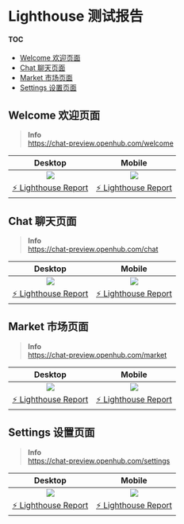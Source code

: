 # Lighthouse 测试报告

#### TOC

- [Welcome 欢迎页面](#welcome-欢迎页面)
- [Chat 聊天页面](#chat-聊天页面)
- [Market 市场页面](#market-市场页面)
- [Settings 设置页面](#settings-设置页面)

## Welcome 欢迎页面

> **Info**\
> <https://chat-preview.openhub.com/welcome>

|                     Desktop                     |                     Mobile                     |
| :---------------------------------------------: | :--------------------------------------------: |
|              ![][welcome-desktop]               |              ![][welcome-mobile]               |
| [⚡️ Lighthouse Report][welcome-desktop-report] | [⚡️ Lighthouse Report][welcome-mobile-report] |

## Chat 聊天页面

> **Info**\
> <https://chat-preview.openhub.com/chat>

|                   Desktop                    |                   Mobile                    |
| :------------------------------------------: | :-----------------------------------------: |
|              ![][chat-desktop]               |              ![][chat-mobile]               |
| [⚡️ Lighthouse Report][chat-desktop-report] | [⚡️ Lighthouse Report][chat-mobile-report] |

## Market 市场页面

> **Info**\
> <https://chat-preview.openhub.com/market>

|                    Desktop                     |                    Mobile                     |
| :--------------------------------------------: | :-------------------------------------------: |
|              ![][market-desktop]               |              ![][market-mobile]               |
| [⚡️ Lighthouse Report][market-desktop-report] | [⚡️ Lighthouse Report][market-mobile-report] |

## Settings 设置页面

> **Info**\
> <https://chat-preview.openhub.com/settings>

|                     Desktop                      |                     Mobile                      |
| :----------------------------------------------: | :---------------------------------------------: |
|              ![][settings-desktop]               |              ![][settings-mobile]               |
| [⚡️ Lighthouse Report][settings-desktop-report] | [⚡️ Lighthouse Report][settings-mobile-report] |

[chat-desktop]: https://raw.githubusercontent.com/openhub/open-chat/lighthouse/lighthouse/chat/desktop/pagespeed.svg
[chat-desktop-report]: https://openhub.github.io/open-chat/lighthouse/chat/desktop/chat_preview_openhub_com_chat.html
[chat-mobile]: https://raw.githubusercontent.com/openhub/open-chat/lighthouse/lighthouse/chat/mobile/pagespeed.svg
[chat-mobile-report]: https://openhub.github.io/open-chat/lighthouse/chat/mobile/chat_preview_openhub_com_chat.html
[market-desktop]: https://raw.githubusercontent.com/openhub/open-chat/lighthouse/lighthouse/market/desktop/pagespeed.svg
[market-desktop-report]: https://openhub.github.io/open-chat/lighthouse/market/desktop/chat_preview_openhub_com_market.html
[market-mobile]: https://raw.githubusercontent.com/openhub/open-chat/lighthouse/lighthouse/market/mobile/pagespeed.svg
[market-mobile-report]: https://openhub.github.io/open-chat/lighthouse/market/mobile/chat_preview_openhub_com_market.html
[settings-desktop]: https://raw.githubusercontent.com/openhub/open-chat/lighthouse/lighthouse/settings/desktop/pagespeed.svg
[settings-desktop-report]: https://openhub.github.io/open-chat/lighthouse/settings/desktop/chat_preview_openhub_com_settings.html
[settings-mobile]: https://raw.githubusercontent.com/openhub/open-chat/lighthouse/lighthouse/settings/mobile/pagespeed.svg
[settings-mobile-report]: https://openhub.github.io/open-chat/lighthouse/settings/mobile/chat_preview_openhub_com_settings.html
[welcome-desktop]: https://raw.githubusercontent.com/openhub/open-chat/lighthouse/lighthouse/welcome/desktop/pagespeed.svg
[welcome-desktop-report]: https://openhub.github.io/open-chat/lighthouse/welcome/desktop/chat_preview_openhub_com_welcome.html
[welcome-mobile]: https://raw.githubusercontent.com/openhub/open-chat/lighthouse/lighthouse/welcome/mobile/pagespeed.svg
[welcome-mobile-report]: https://openhub.github.io/open-chat/lighthouse/welcome/mobile/chat_preview_openhub_com_welcome.html
